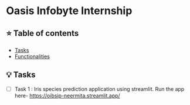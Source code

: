 # Oasis Infobyte Internship 

## :star: Table of contents
* [Tasks](#general-info)
* [Functionalities](#functionalities)

## :bulb: Tasks
- [ ] Task 1 : Iris species prediction application using streamlit. Run the app here- https://oibsip-neermita.streamlit.app/
